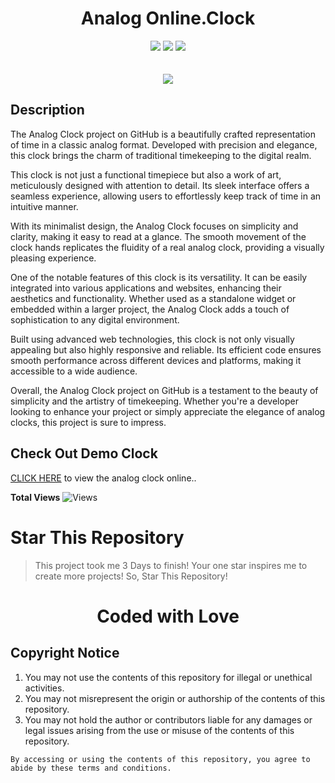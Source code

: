 <h1 align="center">Analog Online.Clock</h1>

<p align="center"> 
  <img src="https://img.shields.io/github/stars/MrTech-AK/Analog.OnlineClock?style=for-the-badge&color=yellow">
  <img src="https://img.shields.io/github/forks/MrTech-AK/Analog.OnlineClock?color=cyan&style=for-the-badge&color=purple">
  <img src="https://img.shields.io/github/license/MrTech-AK/Analog.OnlineClock?style=for-the-badge&color=orange"><br>
<br>
<br>
  <img src="https://img.shields.io/badge/Version-v1.0-cyan?style=flat-square">
  </p>

## Description
The Analog Clock project on GitHub is a beautifully crafted representation of time in a classic analog format. Developed with precision and elegance, this clock brings the charm of traditional timekeeping to the digital realm.

This clock is not just a functional timepiece but also a work of art, meticulously designed with attention to detail. Its sleek interface offers a seamless experience, allowing users to effortlessly keep track of time in an intuitive manner.

With its minimalist design, the Analog Clock focuses on simplicity and clarity, making it easy to read at a glance. The smooth movement of the clock hands replicates the fluidity of a real analog clock, providing a visually pleasing experience.

One of the notable features of this clock is its versatility. It can be easily integrated into various applications and websites, enhancing their aesthetics and functionality. Whether used as a standalone widget or embedded within a larger project, the Analog Clock adds a touch of sophistication to any digital environment.

Built using advanced web technologies, this clock is not only visually appealing but also highly responsive and reliable. Its efficient code ensures smooth performance across different devices and platforms, making it accessible to a wide audience.

Overall, the Analog Clock project on GitHub is a testament to the beauty of simplicity and the artistry of timekeeping. Whether you're a developer looking to enhance your project or simply appreciate the elegance of analog clocks, this project is sure to impress.

## Check Out Demo Clock
[CLICK HERE](https://analog-online-clock.vercel.app/) to view the analog clock online..

**Total Views** ![Views](https://profile-counter.glitch.me/Analog.OnlineClock/count.svg) 

# Star This Repository
> This project took me 3 Days to finish! Your one star inspires me to create more projects! So, Star This Repository!

<h1 align="center">Coded with Love</h1>

## Copyright Notice

1. You may not use the contents of this repository for illegal or unethical activities.
2. You may not misrepresent the origin or authorship of the contents of this repository.
3. You may not hold the author or contributors liable for any damages or legal issues arising from the use or misuse of the contents of this repository.
```
By accessing or using the contents of this repository, you agree to abide by these terms and conditions.
